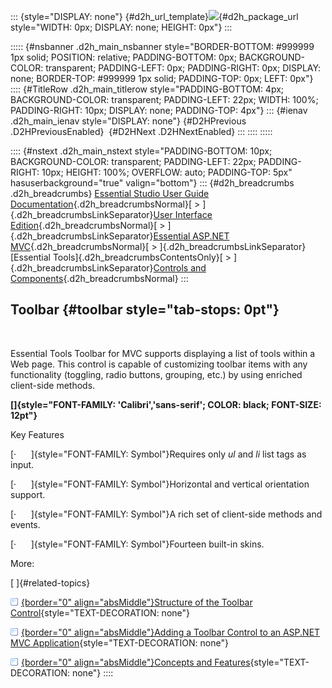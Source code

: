 ::: {style="DISPLAY: none"}
[](ms-xhelp:///?Id=d2h_url_template){#d2h_url_template}![](!package_url!){#d2h_package_url style="WIDTH: 0px; DISPLAY: none; HEIGHT: 0px"}
:::

::::: {#nsbanner .d2h_main_nsbanner style="BORDER-BOTTOM: #999999 1px solid; POSITION: relative; PADDING-BOTTOM: 0px; BACKGROUND-COLOR: transparent; PADDING-LEFT: 0px; PADDING-RIGHT: 0px; DISPLAY: none; BORDER-TOP: #999999 1px solid; PADDING-TOP: 0px; LEFT: 0px"}
:::: {#TitleRow .d2h_main_titlerow style="PADDING-BOTTOM: 4px; BACKGROUND-COLOR: transparent; PADDING-LEFT: 22px; WIDTH: 100%; PADDING-RIGHT: 10px; DISPLAY: none; PADDING-TOP: 4px"}
::: {#ienav .d2h_main_ienav style="DISPLAY: none"}
[](ms-xhelp:///?Id=31e6037c-1c08-40ff-9844-d93592b42ebd){#D2HPrevious .D2HPreviousEnabled}  [](ms-xhelp:///?Id=1696a671-0daf-435c-9eea-190c1666518c){#D2HNext .D2HNextEnabled}
:::
::::
:::::

:::: {#nstext .d2h_main_nstext style="PADDING-BOTTOM: 10px; BACKGROUND-COLOR: transparent; PADDING-LEFT: 22px; PADDING-RIGHT: 10px; HEIGHT: 100%; OVERFLOW: auto; PADDING-TOP: 5px" hasuserbackground="true" valign="bottom"}
::: {#d2h_breadcrumbs .d2h_breadcrumbs}
[Essential Studio User Guide Documentation](ms-xhelp:///?Id=12457748-09e3-4d74-a240-8e049cedf030){.d2h_breadcrumbsNormal}[ \> ]{.d2h_breadcrumbsLinkSeparator}[User Interface Edition](ms-xhelp:///?Id=c29296b7-531c-413b-a0ec-488ca1f7f669){.d2h_breadcrumbsNormal}[ \> ]{.d2h_breadcrumbsLinkSeparator}[Essential ASP.NET MVC](ms-xhelp:///?Id=4b14e7d1-65c4-4f67-b1aa-2c37709905a5){.d2h_breadcrumbsNormal}[ \> ]{.d2h_breadcrumbsLinkSeparator}[Essential Tools]{.d2h_breadcrumbsContentsOnly}[ \> ]{.d2h_breadcrumbsLinkSeparator}[Controls and Components](ms-xhelp:///?Id=f0af2fff-6f00-4ca4-85a6-54e41ac5dc96){.d2h_breadcrumbsNormal}
:::

## Toolbar {#toolbar style="tab-stops: 0pt"}

 

Essential Tools Toolbar for MVC supports displaying a list of tools within a Web page. This control is capable of customizing toolbar items with any functionality (toggling, radio buttons, grouping, etc.) by using enriched client-side methods.

**[]{style="FONT-FAMILY: 'Calibri','sans-serif'; COLOR: black; FONT-SIZE: 12pt"}** 

Key Features

[·      ]{style="FONT-FAMILY: Symbol"}Requires only *ul* and *li* list tags as input.

[·      ]{style="FONT-FAMILY: Symbol"}Horizontal and vertical orientation support.

[·      ]{style="FONT-FAMILY: Symbol"}A rich set of client-side methods and events.

[·      ]{style="FONT-FAMILY: Symbol"}Fourteen built-in skins.

More:

[ ]{#related-topics}

[![](button.gif){border="0" align="absMiddle"}Structure of the Toolbar Control](ms-xhelp:///?Id=1696a671-0daf-435c-9eea-190c1666518c){style="TEXT-DECORATION: none"}

[![](button.gif){border="0" align="absMiddle"}Adding a Toolbar Control to an ASP.NET MVC Application](ms-xhelp:///?Id=2e32f27c-3cfa-468d-8f89-c9ad166a4c96){style="TEXT-DECORATION: none"}

[![](button.gif){border="0" align="absMiddle"}Concepts and Features](ms-xhelp:///?Id=bfad2955-85d6-4830-ade1-42e08f0c6479){style="TEXT-DECORATION: none"}
::::
